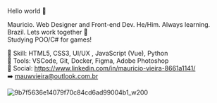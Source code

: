 Hello world 👋

Mauricio. Web Designer and Front-end Dev. He/Him. Always learning. Brazil. Lets work together 🤝 <br>
Studying POO/C# for games!

💎 Skill: HTML5, CSS3, UI/UX , JavaScript (Vue), Python <br>
🔨 Tools: VSCode, Git, Docker, Figma, Adobe Photoshop               <br>
📲 Social: https://www.linkedin.com/in/mauricio-vieira-8661a1141/             <br>
➡️ mauwvieira@outlook.com.br 





![9b7f5636e14079f70c84cd6ad99004b1_w200](https://user-images.githubusercontent.com/100879718/171505825-4c40cf2c-71a3-4e39-a79c-1a410c471f9e.gif)

